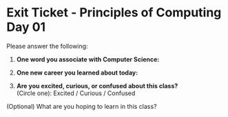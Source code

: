 # Exit Ticket - Principles of Computing Day 01

Please answer the following:

1. **One word you associate with Computer Science:**

2. **One new career you learned about today:**

3. **Are you excited, curious, or confused about this class?**  
   (Circle one): Excited / Curious / Confused

(Optional) What are you hoping to learn in this class?